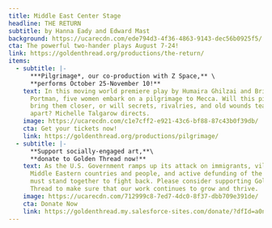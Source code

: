 ```yaml
---
title: Middle East Center Stage
headline: THE RETURN
subtitle: by Hanna Eady and Edward Mast
background: https://ucarecdn.com/ede794d3-4f36-4863-9143-dec56b0925f5/
cta: The powerful two-hander plays August 7-24!
link: https://goldenthread.org/productions/the-return/
items:
  - subtitle: |-
      ***P﻿ilgrimage*, our co-production with Z Space,** \
      **p﻿erforms October 25-November 10!**
    text: I﻿n this moving world premiere play by Humaira Ghilzai and Bridgette Dutta
      Portman, five women embark on a pilgrimage to Mecca. Will this pilgrimage
      bring them closer, or will secrets, rivalries, and old wounds tear them
      apart? Michelle Talgarow directs.
    image: https://ucarecdn.com/c1e7cff2-e921-43c6-bf88-87c43b0f39db/
    cta: Get your tickets now!
    link: https://goldenthread.org/productions/pilgrimage/
  - subtitle: |-
      **S﻿upport socially-engaged art,**\
      **d﻿onate to Golden Thread now!**
    text: A﻿s the U.S. Government ramps up its attack on immigrants, vilification of
      Middle Eastern countries and people, and a﻿ctive defunding of the Arts, we
      must stand together to fight back. Please consider supporting Golden
      Thread to make sure that our work continues to grow and thrive.
    image: https://ucarecdn.com/712999c8-7ed7-4dc0-8f37-dbb709e391de/
    cta: Donate Now
    link: https://goldenthread.my.salesforce-sites.com/donate/?dfId=a0n3Z00000tn4RsQAI
---
```

